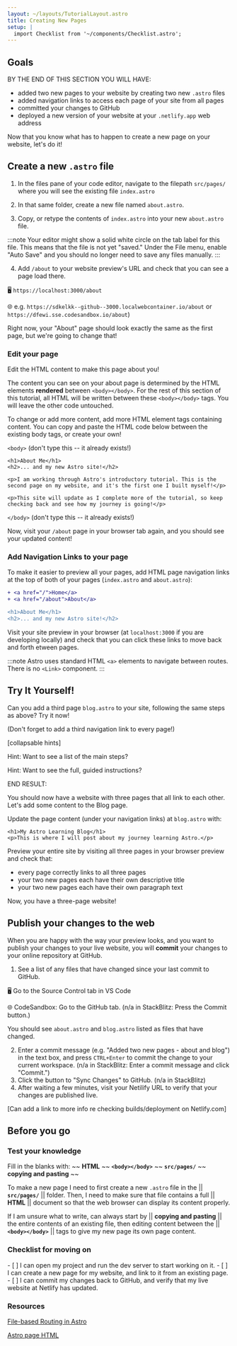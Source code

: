 ```yaml
---
layout: ~/layouts/TutorialLayout.astro
title: Creating New Pages
setup: |
  import Checklist from '~/components/Checklist.astro';
---
```

## Goals

BY THE END OF THIS SECTION YOU WILL HAVE:
- added two new pages to your website by creating two new `.astro` files
- added navigation links to access each page of your site from all pages
- committed your changes to GitHub
- deployed a new version of your website at your `.netlify.app` web address

Now that you know what has to happen to create a new page on your website, let's do it!

## Create a new `.astro` file

1. In the files pane of your code editor, navigate to the filepath `src/pages/` where you will see the existing file `index.astro`

2. In that same folder, create a new file named `about.astro`.

3. Copy, or retype the contents of `index.astro` into your new `about.astro` file.

:::note
Your editor might show a solid white circle on the tab label for this file. This means that the file is not yet "saved." Under the File menu, enable "Auto Save" and you should no longer need to save any files manually.
:::

4. Add `/about` to your website preview's URL and check that you can see a page load there. 

🖥️ `https://localhost:3000/about`

🌐 e.g. `https://sdkelkk--github--3000.localwebcontainer.io/about` or `https://dfewi.sse.codesandbox.io/about`)

Right now, your "About" page should look exactly the same as the first page, but we're going to change that!

### Edit your page

Edit the HTML content to make this page about you!

The content you can see on your about page is determined by the HTML elements **rendered** between `<body></body>`. For the rest of this section of this tutorial, all HTML will be written between these `<body></body>` tags. You will leave the other code untouched.

To change or add more content, add more HTML element tags containing content. You can copy and paste the HTML code below between the existing body tags, or create your own!

`<body>` (don't type this -- it already exists!)
```astro
<h1>About Me</h1>
<h2>... and my new Astro site!</h2>

<p>I am working through Astro's introductory tutorial. This is the second page on my website, and it's the first one I built myself!</p>

<p>This site will update as I complete more of the tutorial, so keep checking back and see how my journey is going!</p>
```
`</body>` (don't type this -- it already exists!)

Now, visit your `/about` page in your browser tab again, and you should see your updated content!

### Add Navigation Links to your page
To make it easier to preview all your pages, add HTML page navigation links at the top of both of your pages (`index.astro` and `about.astro`):


```diff
+ <a href="/">Home</a>
+ <a href="/about">About</a>

<h1>About Me</h1>
<h2>... and my new Astro site!</h2>
```

Visit your site preview in your browser (at `localhost:3000` if you are developing locally) and check that you can click these links to move back and forth etween pages.

:::note
Astro uses standard HTML `<a>` elements to navigate between routes. There is no `<Link>` component.
:::

## Try It Yourself!

Can you add a third page `blog.astro` to your site, following the same steps as above? Try it now!

(Don't forget to add a third navigation link to every page!)

[collapsable hints]

Hint: Want to see a list of the main steps?

Hint: Want to see the full, guided instructions?

END RESULT:

You should now have a website with three pages that all link to each other. Let's add some content to the Blog page.

Update the page content (under your navigation links) at `blog.astro` with:
```astro
<h1>My Astro Learning Blog</h1>
<p>This is where I will post about my journey learning Astro.</p>
```

Preview your entire site by visiting all three pages in your browser preview and check that:
- every page correctly links to all three pages
- your two new pages each have their own descriptive title 
- your two new pages each have their own paragraph text

Now, you have a three-page website!

## Publish your changes to the web
When you are happy with the way your preview looks, and you want to publish your changes to your live website, you will **commit** your changes to your online repository at GitHub. 

1. See a list of any files that have changed since your last commit to GitHub. 

🖥️ Go to the Source Control tab in VS Code

🌐 CodeSandbox: Go to the GitHub tab.  (n/a in StackBlitz: Press the Commit button.) 

You should see `about.astro` and `blog.astro` listed as files that have changed.

2. Enter a commit message (e.g. "Added two new pages - about and blog") in the text box, and press `CTRL+Enter` to commit the change to your current workspace. (n/a in StackBlitz: Enter a commit message and click "Commit.")
3. Click the button to "Sync Changes" to GitHub. (n/a in StackBlitz)
4. After waiting a few minutes, visit your Netilify URL to verify that your changes are published live.

[Can add a link to more info re checking builds/deployment on Netlify.com]

## Before you go

### Test your knowledge

Fill in the blanks with: ~~ **HTML** ~~ **`<body></body>`** ~~  **`src/pages/`** ~~ **copying and pasting** ~~

To make a new page I need to first create a new `.astro` file in the || **`src/pages/`** || folder. Then, I need to make sure that file contains a full || **HTML** || document so that the web browser can display its content properly. 

If I am unsure what to write, can always start by || **copying and pasting** || the entire contents of an existing file, then editing content between the || **`<body></body>`** || tags to give my new page its own page content.


### Checklist for moving on

<Checklist>
- [ ] I can open my project and run the dev server to start working on it.
- [ ] I can create a new page for my website, and link to it from an existing page.
- [ ] I can commit my changes back to GitHub, and verify that my live website at Netlify has updated.
</Checklist>

### Resources

[File-based Routing in Astro](/en/core-concepts/astro-pages/#file-based-routing)

[Astro page HTML](/en/core-concepts/astro-pages/#page-html)
